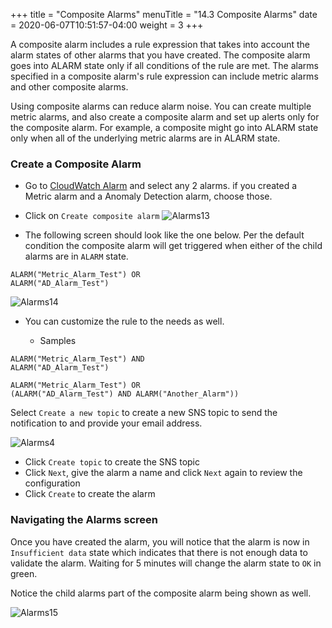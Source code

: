 +++
title = "Composite Alarms"
menuTitle = "14.3 Composite Alarms"
date = 2020-06-07T10:51:57-04:00
weight = 3
+++

A composite alarm includes a rule expression that takes into account the alarm states of other alarms that you have created. The composite alarm goes into ALARM state only if all conditions of the rule are met. The alarms specified in a composite alarm's rule expression can include metric alarms and other composite alarms.

Using composite alarms can reduce alarm noise. You can create multiple metric alarms, and also create a composite alarm and set up alerts only for the composite alarm. For example, a composite might go into ALARM state only when all of the underlying metric alarms are in ALARM state.

### Create a Composite Alarm

- Go to [CloudWatch Alarm](https://console.aws.amazon.com/cloudwatch/home?#alarmsV2:?) and select any 2 alarms. if you created a Metric alarm and a Anomaly Detection alarm, choose those.

- Click on `Create composite alarm`
![Alarms13](/images/alarms/a13.png?classes=shadow)

- The following screen should look like the one below. Per the default condition the composite alarm will get triggered when either of the child alarms are in `ALARM` state.

```
ALARM("Metric_Alarm_Test") OR 
ALARM("AD_Alarm_Test")
```
![Alarms14](/images/alarms/a14.png?classes=shadow)

- You can customize the rule to the needs as well. 

    - Samples 

```
ALARM("Metric_Alarm_Test") AND
ALARM("AD_Alarm_Test")
```

```
ALARM("Metric_Alarm_Test") OR 
(ALARM("AD_Alarm_Test") AND ALARM("Another_Alarm"))
```

Select `Create a new topic` to create a new SNS topic to send the notification to and provide your email address.

![Alarms4](/images/alarms/a4.png?classes=shadow)

- Click `Create topic` to create the SNS topic 
- Click `Next`, give the alarm a name and click `Next` again to review the configuration
- Click `Create` to create the alarm


### Navigating the Alarms screen

Once you have created the alarm, you will notice that the alarm is now in `Insufficient data` state which indicates that there is not enough data to validate the alarm. Waiting for 5 minutes will change the alarm state to `OK` in green.

Notice the child alarms part of the composite alarm being shown as well.

![Alarms15](/images/alarms/a15.gif)
